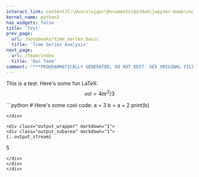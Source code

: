```yaml
---
interact_link: content/C:\Users\sjgar\Documents\GitHub\jupyter-book\content\notebooks/test.ipynb
kernel_name: python3
has_widgets: false
title: 'Test'
prev_page:
  url: /notebooks/time_series_basic
  title: 'Time Series Analysis'
next_page:
  url: /team/index
  title: 'Our Team'
comment: "***PROGRAMMATICALLY GENERATED, DO NOT EDIT. SEE ORIGINAL FILES IN /content***"
---
```



This is a test. Here's some fun LaTeX:
$$ vol = 4 \pi r^3/3 $$



<div markdown="1" class="cell code_cell">
<div class="input_area" markdown="1">
```python
# Here's some cool code:
a = 3
b = a + 2
print(b)

```
</div>

<div class="output_wrapper" markdown="1">
<div class="output_subarea" markdown="1">
{:.output_stream}
```
5
```
</div>
</div>
</div>


